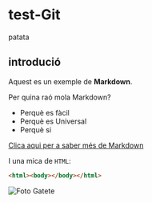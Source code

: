 # test-Git
patata

## introdució
Aquest es un exemple de **Markdown**.

Per quina raó mola Markdown?

* Perquè es fàcil
* Perquè es Universal 
* Perquè si

[Clica aqui per a saber més de Markdown](https://www.markdown.es)

I una mica de `HTML`:

```html
<html><body></body></html>
````
![Foto Gatete](./unnamed.png)